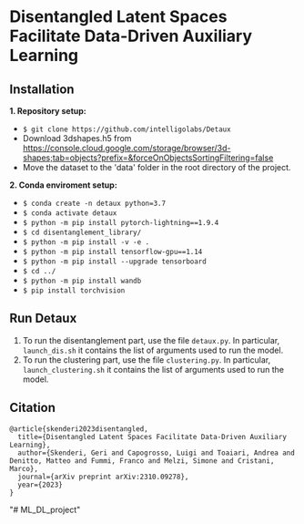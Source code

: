 # Disentangled Latent Spaces Facilitate Data-Driven Auxiliary Learning #

## Installation ##
**1. Repository setup:**
* `$ git clone https://github.com/intelligolabs/Detaux`
* Download 3dshapes.h5 from https://console.cloud.google.com/storage/browser/3d-shapes;tab=objects?prefix=&forceOnObjectsSortingFiltering=false
* Move the dataset to the 'data' folder in the root directory of the project.

**2. Conda enviroment setup:**
* `$ conda create -n detaux python=3.7`
* `$ conda activate detaux`
* `$ python -m pip install pytorch-lightning==1.9.4`
* `$ cd disentanglement_library/`
* `$ python -m pip install -v -e .`
* `$ python -m pip install tensorflow-gpu==1.14`
* `$ python -m pip install --upgrade tensorboard`
* `$ cd ../`
* `$ python -m pip install wandb`
* `$ pip install torchvision`

## Run Detaux ##
1. To run the disentanglement part, use the file `detaux.py`. In particular, `launch_dis.sh` it contains the list of arguments used to run the model.
2. To run the clustering part, use the file `clustering.py`.  In particular, `launch_clustering.sh` it contains the list of arguments used to run the model.

## Citation ##

```
@article{skenderi2023disentangled,
  title={Disentangled Latent Spaces Facilitate Data-Driven Auxiliary Learning},
  author={Skenderi, Geri and Capogrosso, Luigi and Toaiari, Andrea and Denitto, Matteo and Fummi, Franco and Melzi, Simone and Cristani, Marco},
  journal={arXiv preprint arXiv:2310.09278},
  year={2023}
}
```
"# ML_DL_project" 
